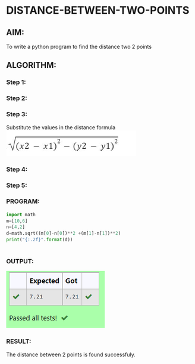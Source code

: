 # DISTANCE-BETWEEN-TWO-POINTS

## AIM:
To write a python program to find the distance two 2 points
## ALGORITHM:
### Step 1: 
### Step 2: 
### Step 3: 
Substitute the values in the distance formula  ![formula](/formula2.png)
### Step 4: 
### Step 5: 
### PROGRAM:
``` python
import math
m=[10,6]
n=[4,2]
d=math.sqrt((m[0]-n[0])**2 +(m[1]-n[1])**2)
print("{:.2f}".format(d))
  

```
### OUTPUT:
![label](/dist2pts.png)

### RESULT:
The distance between 2 points is found successfuly.
